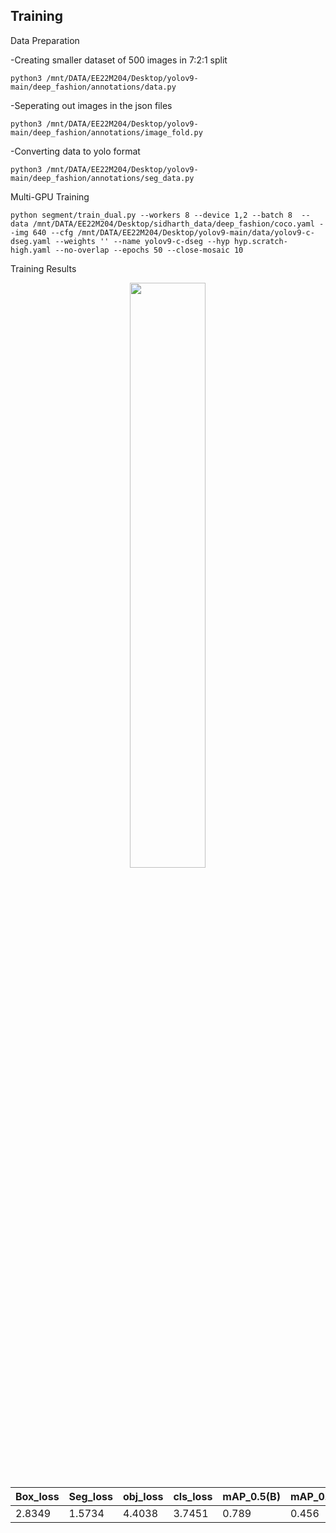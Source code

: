 ## Training
Data Preparation

-Creating smaller dataset of 500 images in 7:2:1 split


``` shell
python3 /mnt/DATA/EE22M204/Desktop/yolov9-main/deep_fashion/annotations/data.py
```
-Seperating out images in the json files
``` shell
python3 /mnt/DATA/EE22M204/Desktop/yolov9-main/deep_fashion/annotations/image_fold.py
```
-Converting data to yolo format
```shell
python3 /mnt/DATA/EE22M204/Desktop/yolov9-main/deep_fashion/annotations/seg_data.py
```


Multi-GPU Training 

``` shell
python segment/train_dual.py --workers 8 --device 1,2 --batch 8  --data /mnt/DATA/EE22M204/Desktop/sidharth_data/deep_fashion/coco.yaml --img 640 --cfg /mnt/DATA/EE22M204/Desktop/yolov9-main/data/yolov9-c-dseg.yaml --weights '' --name yolov9-c-dseg --hyp hyp.scratch-high.yaml --no-overlap --epochs 50 --close-mosaic 10
```
Training Results

<div align="center">
    <a href="./">
        <img src="yolov9-main/runs/train-seg/yolov9-c-dseg30/val_batch2_labels.jpg" width="49%"/>
    </a>
</div>


| Box_loss | Seg_loss | obj_loss | cls_loss | mAP_0.5(B) | mAP_0.5:0.95(B) | precision(B) | recall(B) | mAP_0.5(B)) | mAP_0.5:0.95(B) |
|----------|----------|----------|----------|------------|-----------------|--------------|-----------|-------------|-----------------|
| 2.8349   | 1.5734   | 4.4038   | 3.7451   | 0.789      | 0.456           |  0.16666     |  0.12483  | 0.11159     | 0.036629        |

